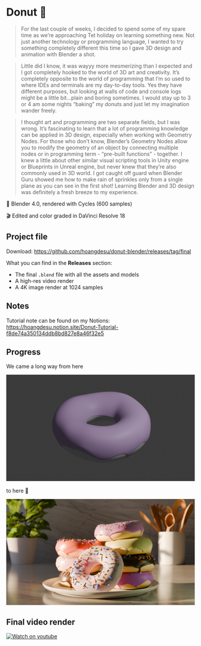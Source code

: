 # Donut 🍩

> For the last couple of weeks, I decided to spend some of my spare time as we’re approaching Tet holiday on learning something new. Not just another technology or programming language, I wanted to try something completely different this time so I gave 3D design and animation with Blender a shot.

> Little did I know, it was wayyy more mesmerizing than I expected and I got completely hooked to the world of 3D art and creativity. It’s completely opposite to the world of programming that I’m so used to where IDEs and terminals are my day-to-day tools. Yes they have different purposes, but looking at walls of code and console logs might be a little bit…plain and boring sometimes. I would stay up to 3 or 4 am some nights “baking” my donuts and just let my imagination wander freely.

> I thought art and programming are two separate fields, but I was wrong. It’s fascinating to learn that a lot of programming knowledge can be applied in 3D design, especially when working with Geometry Nodes. For those who don’t know, Blender’s Geometry Nodes allow you to modify the geometry of an object by connecting multiple nodes or in programming term - “pre-built functions” - together. I knew a little about other similar visual scripting tools in Unity engine or Blueprints in Unreal engine, but never knew that they’re also commonly used in 3D world. I got caught off guard when Blender Guru showed me how to make rain of sprinkles only from a single plane as you can see in the first shot! Learning Blender and 3D design was definitely a fresh breeze to my experience.

🚀 Blender 4.0, rendered with Cycles (600 samples)

🎬 Edited and color graded in DaVinci Resolve 18

## Project file

Download: https://github.com/hoangdesu/donut-blender/releases/tag/final

What you can find in the **Releases** section:

- The final `.blend` file with all the assets and models
- A high-res video render
- A 4K image render at 1024 samples

## Notes

Tutorial note can be found on my Notions:
https://hoangdesu.notion.site/Donut-Tutorial-f8de74a350134ddb8bd827e8a46f32e5

## Progress

We came a long way from here

![](./progress%20screenshot/part3.png)

to here 👏

![](./renders/FINAL/thumbnail2.jpg)

## Final video render

[![Watch on youtube](https://img.youtube.com/vi/U80lGjGRc80/0.jpg)](https://www.youtube.com/watch?v=U80lGjGRc80&ab_channel=BrianNguyen)
